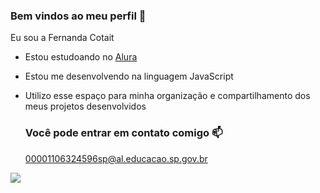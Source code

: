 ### Bem vindos ao meu perfil 🖤
  
   Eu sou a Fernanda Cotait
  
- Estou estudoando no [Alura](https://www.alura.com.br)
- Estou me desenvolvendo na linguagem JavaScript
- Utilizo esse espaço para minha organização e compartilhamento dos meus projetos desenvolvidos

  ### Você pode entrar em contato comigo 📫

  00001106324596sp@al.educacao.sp.gov.br




![](https://media.tenor.com/qoaOD2dlnjwAAAAM/dazai-osamu-dazai.gif)
